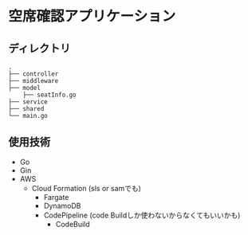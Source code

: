 # 空席確認アプリケーション

## ディレクトリ
```
.
├── controller
├── middleware
├── model
    ├── seatInfo.go
├── service
├── shared
└── main.go
```

## 使用技術
- Go
- Gin
- AWS
  - Cloud Formation (sls or samでも)
    - Fargate
    - DynamoDB
    - CodePipeline (code Buildしか使わないからなくてもいいかも)
      - CodeBuild